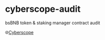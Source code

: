# cyberscope-audit
bsBNB token &amp; staking manager contract audit

🌐[Cyberscope](https://www.cyberscope.io/audits/bsbnb)
